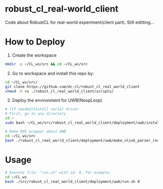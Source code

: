 # robust_cl_real-world_client
Code about RobustCL for real-world experiment(client part). Still editting...

# How to Deploy
1. Create the workspace
```bash
mkdir -p ~/CL_ws/src && cd ~/CL_ws/src
```
2. Go to workspace and install this repo by:
```bash
cd ~/CL_ws/src/
git clone https://github.com/dc-cl/robust_cl_real_world_client
chmod -R +x ./robust_cl_real_world_client/scripts/
```

2. Deploy the environment for UWB(NoopLoop)
```bash
# (If needed)Install serial driver
# First, go to any directory
cd ~
sudo bash ~/CL_ws/src/robust_cl_real_world_client/deployment/uwb/install_serial_driver.sh

# Make ROS wrapper about UWB
cd ~/CL_ws/src
bash ./robust_cl_real_world_client/deployment/uwb/make_nlink_parser_ros.sh
```

# Usage
```bash
# Execute file: "run.sh" with id: 0, for example.
cd ~/CL_ws
bash ./src/robust_cl_real_world_client/deployment/uwb/run.sh 0
```
